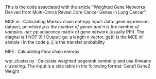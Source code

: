This is the code associated with the article “Weighted Gene Networks Derived from Multi-Omics Reveal Core Cancer Genes in Lung Cancer”.

MCE.m : Calculating Markov chain entropy
Input: 
data: gene expression dataset, p*n where p is the number of genes and n is the number of samples.
net: p*p adjacency matrix of gene network (usually PPI). The diagnal is 1 NOT 0!!!
Output:
ge: a length n vector, ge(i) is the MCE of sample i
In the code p_ij is the transfer probability


MFE : Calculating Flow chain entropy

wpr_cluster.py : Calculate weighted pagerank centrality and use Kmeans clustering. The input is a side table in the following format:
Gene1  Gene2  Weight
